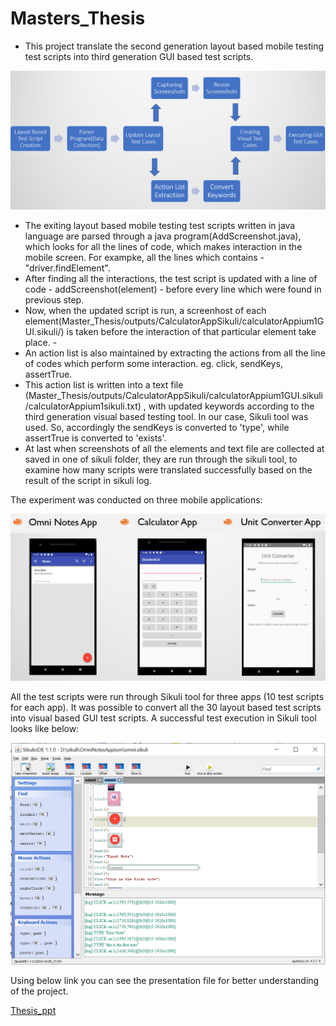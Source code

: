 # Masters_Thesis
- This project translate the second generation layout based mobile testing test scripts into third generation GUI based test scripts. 

![](docs/blockDiagramThesis.PNG)

- The exiting layout based mobile testing test scripts written in java language are parsed through a java program(AddScreenshot.java), which looks for all the lines of code, which makes interaction in the mobile screen. For exampke, all the lines which contains - "driver.findElement". 
- After finding all the interactions, the test script is updated with a line of code -  addScreenshot(element) - before every line which were found in previous step. 
- Now, when the updated script is run, a screenhost of each element(Master_Thesis/outputs/CalculatorAppSikuli/calculatorAppium1GUI.sikuli/) is taken before the interaction of that particular element take place. -
- An action list is also maintained by extracting the actions from all the line of codes which perform some interaction. eg. click, sendKeys, assertTrue. 
- This action list is written into a text file (Master_Thesis/outputs/CalculatorAppSikuli/calculatorAppium1GUI.sikuli/calculatorAppium1sikuli.txt) , with updated keywords according to the third generation visual based testing tool. In our case, Sikuli tool was used. So, accordingly the sendKeys is converted to 'type', while assertTrue is converted to 'exists'.
- At last when screenshots of all the elements and text file are collected at saved in one of sikuli folder, they are run through the sikuli tool, to examine how many scripts were translated successfully based on the result of the script in sikuli log. 

The experiment was conducted on three mobile applications:

![](docs/allApps.PNG)

All the test scripts were run through Sikuli tool for three apps (10 test scripts for each app). It was possible to convert all the 30 layout based test scripts into visual based GUI test scripts. A successful test execution in Sikuli tool looks like below:

![](docs/omni_notes_1_GUI_sikuli.PNG)

Using below link you can see the presentation file for better understanding of the project. 

[Thesis_ppt](https://1drv.ms/p/s!Am3ut3u_p6QTiinZt5ueTKp9Ce0Z?e=Jk3zS2)
